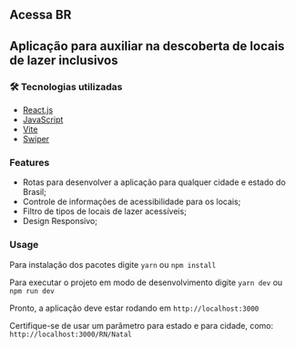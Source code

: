 ## Acessa BR
## Aplicação para auxiliar na descoberta de locais de lazer inclusivos

### 🛠 Tecnologias utilizadas
- [React.js](https://pt-br.reactjs.org)
- [JavaScript](www.javascript.com)
- [Vite](https://vitejs.dev)
- [Swiper](https://swiperjs.com)

### Features
- Rotas para desenvolver a aplicação para qualquer cidade e estado do Brasil;
- Controle de informações de acessibilidade para os locais;
- Filtro de tipos de locais de lazer acessíveis;
- Design Responsivo;

### Usage
Para instalação dos pacotes digite ```yarn``` ou ```npm install```

Para executar o projeto em modo de desenvolvimento digite ```yarn dev``` ou ```npm run dev```

Pronto, a aplicação deve estar rodando em ```http://localhost:3000```

Certifique-se de usar um parâmetro para estado e para cidade, como: ```http://localhost:3000/RN/Natal```
